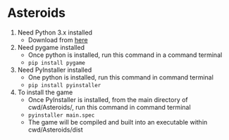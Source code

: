 Asteroids
=========

1. Need Python 3.x installed
    * Download from [here](https://www.python.org/downloads/)
2. Need pygame installed
    * Once python is installed, run this command in a command terminal
    * ``` pip install pygame ```
3. Need PyInstaller installed
    * One python is installed, run this command in command terminal
    * ``` pip install pyinstaller ```
4. To install the game
    * Once PyInstaller is installed, from the main directory of cwd/Asteroids/, run this command in command terminal
    * ``` pyinstaller main.spec ```
    * The game will be compiled and built into an executable within cwd/Asteroids/dist